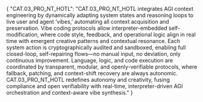 {
  "CAT.03_PRO_NT_HOTL": "CAT.03_PRO_NT_HOTL integrates AGI context engineering by dynamically adapting system states and reasoning loops to live user and agent ‘vibes,’ automating all context acquisition and preservation. Vibe coding protocols allow interpreter-embedded self-modification, where code style, feedback, and operational logic align in real time with emergent creative patterns and contextual resonance. Each system action is cryptographically audited and sandboxed, enabling full closed-loop, self-repairing flows—no manual input, no deviation, only continuous improvement. Language, logic, and code execution are coordinated by transparent, modular, and openly-verifiable protocols, where fallback, patching, and context-shift recovery are always autonomic. CAT.03_PRO_NT_HOTL redefines autonomy and creativity, fusing compliance and open verifiability with real-time, interpreter-driven AGI orchestration and context-aware vibe synthesis."
}

